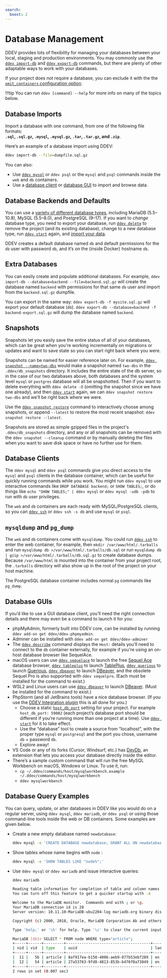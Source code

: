 ```yaml
---
search:
  boost: 2 
---
```

# Database Management

DDEV provides lots of flexibility for managing your databases between your local, staging and production environments. You may commonly use the [`ddev import-db`](../usage/commands.md#import-db) and [`ddev export-db`](../usage/commands.md#export-db) commands, but there are plenty of other adaptable ways to work with your databases.

If your project does _not_ require a database, you can exclude it with the the [`omit_containers` configuration option](../configuration/config.md#omit_containers).

!!!tip
    You can run `ddev [command] --help` for more info on many of the topics below.

## Database Imports

Import a database with one command, from one of the following file formats:  
**`.sql`, `.sql.gz`, `.mysql`, `.mysql.gz`, `.tar`, `.tar.gz`, and `.zip`**.

Here’s an example of a database import using DDEV:

```bash
ddev import-db --file=dumpfile.sql.gz
```

You can also:

* Use [`ddev mysql`](../usage/commands.md#mysql) or `ddev psql` or the `mysql` and `psql` commands inside the `web` and `db` containers.
* Use a [database client](#database-clients) or [database GUI](#database-guis) to import and browse data.

## Database Backends and Defaults

You can use a [variety of different database types](../extend/database-types.md#database-server-types), including MariaDB (5.5–10.8), MySQL (5.5–8.0), and PostgreSQL (9–17). If you want to _change_ database type, you need to export your database, run [`ddev delete`](../usage/commands.md#delete) to remove the project (and its existing database), change to a new database type, run [`ddev start`](../usage/commands.md#start) again, and [import your data](../usage/commands.md#import-db).

DDEV creates a default database named `db` and default permissions for the `db` user with password `db`, and it’s on the (inside Docker) hostname `db`.

## Extra Databases

You can easily create and populate additional databases. For example, `ddev import-db --database=backend --file=backend.sql.gz` will create the database named `backend` with permissions for that same `db` user and import from the `backend.sql.gz` dumpfile.

You can export in the same way: `ddev export-db -f mysite.sql.gz` will export your default database (`db`). `ddev export-db --database=backend -f backend-export.sql.gz` will dump the database named `backend`.

## Snapshots

Snapshots let you easily save the entire status of all of your databases, which can be great when you’re working incrementally on migrations or updates and want to save state so you can start right back where you were.

Snapshots can be named for easier reference later on. For example, [`ddev snapshot --name=two-dbs`](../usage/commands.md#snapshot) would make a snapshot named `two-dbs` in the `.ddev/db_snapshots` directory. It includes the entire state of the db server, so in the case of our two databases above, both databases and the system level `mysql` or `postgres` database will all be snapshotted. Then if you want to delete everything with `ddev delete -O` (omitting the snapshot since we have one already), and then [`ddev start`](../usage/commands.md#start) again, we can `ddev snapshot restore two-dbs` and we’ll be right back where we were.

Use the [`ddev snapshot restore`](../usage/commands.md#snapshot-restore) command to interactively choose among snapshots, or append `--latest` to restore the most recent snapshot: `ddev snapshot restore --latest`.

Snapshots are stored as simple gzipped files in the project's `.ddev/db_snapshots` directory, and any or all snapshots can be removed with the `ddev snapshot --cleanup` command or by manually deleting the files when you want to save disk space or have no further use for them.

## Database Clients

The `ddev mysql` and `ddev psql` commands give you direct access to the `mysql` and `psql` clients in the database container, which can be useful for quickly running commands while you work. You might run `ddev mysql` to use interactive commands like `DROP DATABASE backend;` or `SHOW TABLES;`, or do things like `echo "SHOW TABLES;" | ddev mysql` or `ddev mysql -udb -pdb` to run with `db` user privileges.

The `web` and `db` containers are each ready with MySQL/PostgreSQL clients, so you can [`ddev ssh`](../usage/commands.md#ssh) or `ddev ssh -s db` and use `mysql` or `psql`.

## `mysqldump` and `pg_dump`

The `web` and `db` containers come with `mysqldump`. You could run [`ddev ssh`](../usage/commands.md#ssh) to enter the web container, for example, then `mkdir /var/www/html/.tarballs` and run `mysqldump db >/var/www/html/.tarballs/db.sql` or run `mysqldump db | gzip >/var/www/html/.tarballs/db.sql.gz` to create database dumps. Because `/var/www/html` is mounted into the container from your project root, the `.tarballs` directory will also show up in the root of the project on your host machine.

The PostgreSQL database container includes normal `pg` commands like `pg_dump`.

## Database GUIs

If you’d like to use a GUI database client, you’ll need the right connection details and there may even be a command to launch it for you:

* phpMyAdmin, formerly built into DDEV core, can be installed by running `ddev add-on get ddev/ddev-phpmyadmin`.
* Adminer can be installed with `ddev add-on get ddev/ddev-adminer`
* The [`ddev describe`](../usage/commands.md#describe) command displays the `Host:` details you’ll need to connect to the `db` container externally, for example if you're using an on-host database browser like SequelAce.
* macOS users can use [`ddev sequelace`](../usage/commands.md#sequelace) to launch the free [Sequel Ace](https://sequel-ace.com/) database browser, [`ddev tableplus`](../usage/commands.md#tableplus) to launch [TablePlus](https://tableplus.com), [`ddev querious`](../usage/commands.md#querious) to launch [Querious](https://www.araelium.com/querious), [`ddev dbeaver`](../usage/commands.md#dbeaver) to launch [DBeaver](https://dbeaver.io/), and the obsolete Sequel Pro is also supported with `ddev sequelpro`. (Each must be installed for the command to exist.)
* WSL2 and Linux users can use [`ddev dbeaver`](../usage/commands.md#dbeaver) to launch [DBeaver](https://dbeaver.io/). (Must be installed for the command to exist.)
* PhpStorm (and all JetBrains tools) have a nice database browser. (If you use the [DDEV Integration plugin](https://plugins.jetbrains.com/plugin/18813-ddev-integration) this is all done for you.)
    * Choose a static [`host_db_port`](../configuration/config.md#host_db_port) setting for your project. For example `host_db_port: 59002` (each project’s database port should be different if you’re running more than one project at a time). Use [`ddev start`](../usage/commands.md#start) for it to take effect.
    * Use the “database” tool to create a source from “localhost”, with the proper type `mysql` or `postgresql` and the port you chose, username `db` + password `db`.
    * Explore away!
* VS Code or any of its forks (Cursor, Windsurf, etc.) has [DevDb](https://marketplace.visualstudio.com/items?itemName=damms005.devdb), an extension that lets you access your database directly inside the editor.
* There’s a sample custom command that will run the free MySQL Workbench on macOS, Windows or Linux. To use it, run:
    * `cp ~/.ddev/commands/host/mysqlworkbench.example ~/.ddev/commands/host/mysqlworkbench`
    * `ddev mysqlworkbench`

## Database Query Examples

You can query, update, or alter databases in DDEV like you would do on a regular server, using `ddev mysql`,  `ddev mariadb`, or `ddev psql` or using those command-line tools inside the web or DB containers. Some examples are given below.

* Create a new empty database named `newdatabase`:

    ```bash
    ddev mysql -e 'CREATE DATABASE newdatabase; GRANT ALL ON newdatabase.* TO "db"@"%";'
    ```

* Show tables whose name begins with `node` :

    ```bash
    ddev mysql -e 'SHOW TABLES LIKE "node%";'
    ```

* Use `ddev mysql` or `ddev mariadb` and issue interactive queries:

    ```bash
    ddev mariadb
  
    Reading table information for completion of table and column names
    You can turn off this feature to get a quicker startup with -A
    
    Welcome to the MariaDB monitor.  Commands end with ; or \g.
    Your MariaDB connection id is 28
    Server version: 10.11.10-MariaDB-ubu2204-log mariadb.org binary distribution
    
    Copyright (c) 2000, 2018, Oracle, MariaDB Corporation Ab and others.
    
    Type 'help;' or '\h' for help. Type '\c' to clear the current input statement.
    
    MariaDB [db]> SELECT * FROM node WHERE type="article";
    +-----+------+---------+--------------------------------------+----------+
    | nid | vid  | type    | uuid                                 | langcode |
    +-----+------+---------+--------------------------------------+----------+
    |  11 |   56 | article | 8af917ea-b150-4006-aeb9-877b53ebf289 | en       |
    |  12 |   54 | article | 27a53763-9fd8-4813-853b-b476f0a73849 | en       |
    +-----+------+---------+--------------------------------------+----------+
    2 rows in set (0.007 sec) 
    ```
